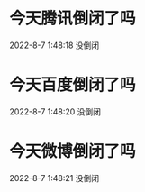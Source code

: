 # 今天腾讯倒闭了吗

2022-8-7 1:48:18 没倒闭

# 今天百度倒闭了吗

2022-8-7 1:48:20 没倒闭

# 今天微博倒闭了吗

2022-8-7 1:48:21 没倒闭

